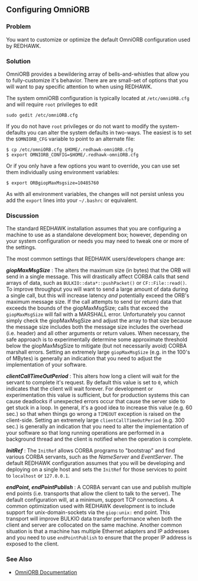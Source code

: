 Configuring OmniORB
-------------------

### Problem

You want to customize or optimize the default OmniORB configuration used
by REDHAWK.

### Solution

OmniORB provides a bewildering array of bells-and-whistles that allow
you to fully-customize it's behavior. There are are small-set of options
that you will want to pay specific attention to when using REDHAWK.

The system omniORB configuration is typically located at
`/etc/omniORB.cfg` and will require `root` privileges to edit

    sudo gedit /etc/omniORB.cfg

If you do not have `root` privileges or do not want to modify the
system-defaults you can alter the system defaults in two-ways. The
easiest is to set the `$OMNIORB_CFG` variable to point to an alternate
file:

    $ cp /etc/omniORB.cfg $HOME/.redhawk-omniORB.cfg
    $ export OMNIORB_CONFIG=$HOME/.redhawk-omniORB.cfg

Or if you only have a few options you want to override, you can use set
them individually using environment variables:

    $ export ORBgiopMaxMsgsize=10485760

As with all environment variables, the changes will not persist unless
you add the `export` lines into your `~/.bashrc` or equivalent.

### Discussion

The standard REDHAWK installation assumes that you are configuring a
machine to use as a standalone development box; however, depending on
your system configuration or needs you may need to tweak one or more of
the settings.

The most common settings that REDHAWK users/developers change are:

***giopMaxMsgSize*** : The alters the maximum size (in bytes) that the
ORB will send in a single message. This will drastically affect CORBA
calls that send arrays of data, such as `BULKIO::data*::pushPacket()` or
`CF::File::read()`. To improve throughput you will want to send a large
amount of data during a single call, but this will increase latency
*and* potentially exceed the ORB's maximum message size. If the call
attempts to send (or return) data that exceeds the bounds of the
giopMaxMsgSize; calls that exceed the `giopMaxMsgSize` will fail with a
MARSHALL error. Unfortunately you cannot simply check the giopMaxMsgSize
and adjust the array to that size because the message size includes both
the message size includes the overhead (i.e. header) and all other
arguments or return values. When necessary, the safe approach is to
experimentally determine some approximate threshold below the
giopMaxMsgSize to mitigate (but not necessarily avoid) CORBA marshall
errors. Setting an extremely large `giopMaxMsgSize` (e.g. in the 100's
of MBytes) is generally an indication that you need to adjust the
implementation of your software.

***clientCallTimeOutPeriod*** : This alters how long a client will wait
for the servant to complete it's request. By default this value is set
to `0`, which indicates that the client will wait forever. For
development or experimentation this value is sufficient, but for
production systems this can cause deadlocks if unexpected errors occur
that cause the server side to get stuck in a loop. In general, it's a
good idea to increase this value (e.g. 60 sec.) so that when things go
wrong a `TIMEOUT` exception is raised on the client-side. Setting an
extremely large `clientCallTimeOutPeriod` (e.g. 300 sec.) is generally
an indication that you need to alter the implementation of your software
so that long running operations are performed in a background thread and
the client is notified when the operation is complete.

***InitRef*** : The `InitRef` allows CORBA programs to "bootstrap" and
find various CORBA servants, such as the *NameServer* and *EventServer*.
The default REDHAWK configuration assumes that you will be developing
and deploying on a single host and sets the `InitRef` for those services
to point to `localhost` or `127.0.0.1`.

***endPoint, endPointPublish*** : A CORBA servant can use and publish
multiple end points (i.e. transports that allow the client to talk to
the server). The default configuration will, at a minimum, support TCP
connections. A common optimization used with REDHAWK development is to
include support for unix-domain-sockets via the `giop:unix:` end point.
This transport will improve BULKIO data transfer performance when both
the client and server are collocated on the same machine. Another common
situation is that a machine has multiple Ethernet adapters and IP
addresses and you need to use `endPointPublish` to ensure that the
proper IP address is exposed to the client.

### See Also

-   [OmniORB
    Documentation](http://omniorb.sourceforge.net/omni41/omniORB/)

